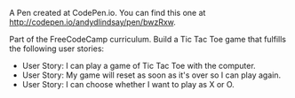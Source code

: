 
A Pen created at CodePen.io. You can find this one at http://codepen.io/andydlindsay/pen/bwzRxw.

 Part of the FreeCodeCamp curriculum. Build a Tic Tac Toe game that fulfills the following user stories:
- User Story: I can play a game of Tic Tac Toe with the computer.
- User Story: My game will reset as soon as it's over so I can play again.
- User Story: I can choose whether I want to play as X or O.
